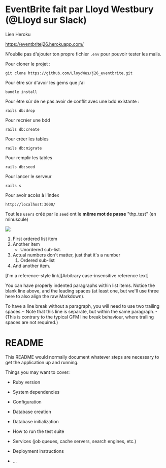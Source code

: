 # EventBrite fait par Lloyd Westbury (@Lloyd sur Slack)

Lien Heroku

https://eventbritej26.herokuapp.com/

N'oublie pas d'ajouter ton propre fichier `.env` pour pouvoir tester les mails.

Pour cloner le projet :

`git clone https://github.com/LloydWes/j26_eventbrite.git`

Pour être sûr d'avoir les gems que j'ai

`bundle install`

Pour être sûr de ne pas avoir de conflit avec une bdd existante :

`rails db:drop` 

Pour recréer une bdd

`rails db:create`

Pour créer les tables

`rails db:migrate`

Pour remplir les tables

`rails db:seed`

Pour lancer le serveur

`rails s`

Pour avoir accès à l'index

`http://localhost:3000/`

Tout les `users` créé par le `seed` ont le **même mot de passe** "thp_test" (en minuscule)

[![](https://www.w3schools.com/w3css/img_lights.jpg)]()

1. First ordered list item
2. Another item
    * Unordered sub-list. 
1. Actual numbers don't matter, just that it's a number
    1. Ordered sub-list
4. And another item.

[I'm a reference-style link][Arbitrary case-insensitive reference text]


 You can have properly indented paragraphs within list items. Notice the blank line above, and the leading spaces (at least one, but we'll use three here to also align the raw Markdown).

 To have a line break without a paragraph, you will need to use two trailing spaces.⋅⋅
 Note that this line is separate, but within the same paragraph.⋅⋅
 (This is contrary to the typical GFM line break behaviour, where trailing spaces are not required.)



# README

This README would normally document whatever steps are necessary to get the
application up and running.

Things you may want to cover:

* Ruby version

* System dependencies

* Configuration

* Database creation

* Database initialization

* How to run the test suite

* Services (job queues, cache servers, search engines, etc.)

* Deployment instructions

* ...
